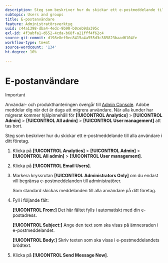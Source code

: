 ```yaml
---
description: Steg som beskriver hur du skickar ett e-postmeddelande till alla användare i ditt företag.
subtopic: Users and groups
title: E-postanvändare
feature: Administratörsverktyg
uuid: c44a1398-dba4-4edc-9b90-b0ceb9da395c
exl-id: 4f3abfa1-d652-4cda-b68f-a21fff4f62c4
source-git-commit: d198e8ef0ec8415a4a555d3c385823baad6104fe
workflow-type: tm+mt
source-wordcount: '134'
ht-degree: 10%

---
```


# E-postanvändare

>[!IMPORTANT]
>
>Användar- och produkthanteringen övergår till [Admin Console](https://helpx.adobe.com/se/enterprise/using/admin-console.html). Adobe meddelar dig när det är dags att migrera användare. När alla kunder har migrerat kommer hjälpinnehåll för **[!UICONTROL Analytics]** > **[!UICONTROL Admin]** > **[!UICONTROL All admin]** > **[!UICONTROL User management]** att tas bort.

Steg som beskriver hur du skickar ett e-postmeddelande till alla användare i ditt företag.

1. Klicka på **[!UICONTROL Analytics]** > **[!UICONTROL Admin]** > **[!UICONTROL All admin]** > **[!UICONTROL User management]**.
1. Klicka på **[!UICONTROL Email Users]**.
1. Markera kryssrutan **[!UICONTROL Administrators Only]** om du endast vill begränsa e-postmeddelanden till administratörer.

   Som standard skickas meddelanden till alla användare på ditt företag.
1. Fyll i följande fält:

   **[!UICONTROL From:]** Det här fältet fylls i automatiskt med din e-postadress.

   **[!UICONTROL Subject:]** Ange den text som ska visas på ämnesraden i e-postmeddelandet.

   **[!UICONTROL Body:]** Skriv texten som ska visas i e-postmeddelandets brödtext.
1. Klicka på **[!UICONTROL Send Message Now]**.
